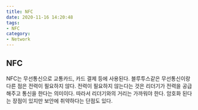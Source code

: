 ```yaml
---
title: NFC
date: 2020-11-16 14:20:48
tags:
- NFC
category:
- Network
---
```


## NFC

NFC는 무선통신으로 교통카드, 카드 결제 등에 사용된다. 블루투스같은 무선통신이랑 다른 점은 전력이 필요하지 않다. 전력이 필요하지 않는다는 것은 리더기가 전력을 공급해주고 통신을 한다는 의미이다. 따라서 리더기와의 거리는 가까워야 한다. 암호화 된다는 장점이 있지만 보안에 취약하다는 단점도 있다. 
